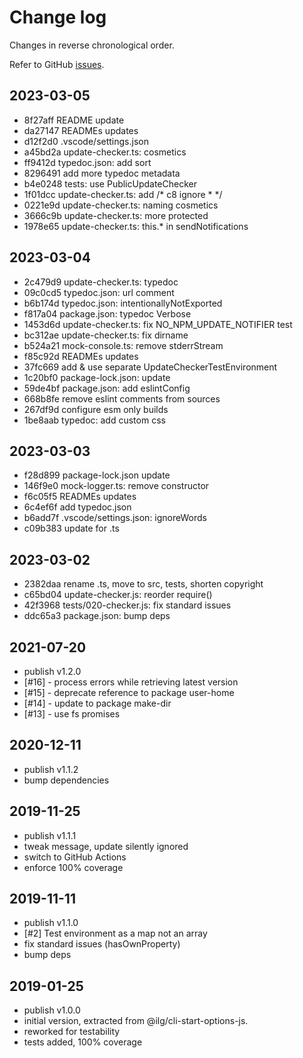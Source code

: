 # Change log

Changes in reverse chronological order.

Refer to GitHub [issues](https://github.com/xpack/update-checker-js/issues/).

## 2023-03-05

* 8f27aff README update
* da27147 READMEs updates
* d12f2d0 .vscode/settings.json
* a45bd2a update-checker.ts: cosmetics
* ff9412d typedoc.json: add sort
* 8296491 add more typedoc metadata
* b4e0248 tests: use PublicUpdateChecker
* 1f01dcc update-checker.ts: add /* c8 ignore * */
* 0221e9d update-checker.ts: naming cosmetics
* 3666c9b update-checker.ts: more protected
* 1978e65 update-checker.ts: this.* in sendNotifications

## 2023-03-04

* 2c479d9 update-checker.ts: typedoc
* 09c0cd5 typedoc.json: url comment
* b6b174d typedoc.json: intentionallyNotExported
* f817a04 package.json: typedoc Verbose
* 1453d6d update-checker.ts: fix NO_NPM_UPDATE_NOTIFIER test
* bc312ae update-checker.ts: fix dirname
* b524a21 mock-console.ts: remove stderrStream
* f85c92d READMEs updates
* 37fc669 add & use separate UpdateCheckerTestEnvironment
* 1c20bf0 package-lock.json: update
* 59de4bf package.json: add eslintConfig
* 668b8fe remove eslint comments from sources
* 267df9d configure esm only builds
* 1be8aab typedoc: add custom css

## 2023-03-03

* f28d899 package-lock.json update
* 146f9e0 mock-logger.ts: remove constructor
* f6c05f5 READMEs updates
* 6c4ef6f add typedoc.json
* b6add7f .vscode/settings.json: ignoreWords
* c09b383 update for .ts

## 2023-03-02

* 2382daa rename .ts, move to src, tests, shorten copyright
* c65bd04 update-checker.js: reorder require()
* 42f3968 tests/020-checker.js: fix standard issues
* ddc65a3 package.json: bump deps

## 2021-07-20

* publish v1.2.0
* [#16] - process errors while retrieving latest version
* [#15] - deprecate reference to package user-home
* [#14] - update to package make-dir
* [#13] - use fs promises

## 2020-12-11

* publish v1.1.2
* bump dependencies

## 2019-11-25

* publish v1.1.1
* tweak message, update silently ignored
* switch to GitHub Actions
* enforce 100% coverage

## 2019-11-11

* publish v1.1.0
* [#2] Test environment as a map not an array
* fix standard issues (hasOwnProperty)
* bump deps

## 2019-01-25

* publish v1.0.0
* initial version, extracted from @ilg/cli-start-options-js.
* reworked for testability
* tests added, 100% coverage
